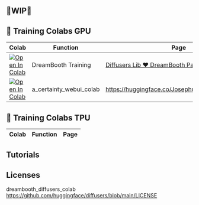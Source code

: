 ## 🚦WIP🚦

## 🦒 Training Colabs GPU

| Colab | Function | Page
| --- | --- | --- |
[![Open In Colab](https://colab.research.google.com/assets/colab-badge.svg)](https://colab.research.google.com/github/camenduru/stable-diffusion-webui-colab/blob/training/dreambooth_diffusers_colab.ipynb) | DreamBooth Training | [Diffusers Lib ❤ DreamBooth Page](https://github.com/huggingface/diffusers/tree/main/examples/dreambooth)
[![Open In Colab](https://colab.research.google.com/assets/colab-badge.svg)](https://colab.research.google.com/github/camenduru/stable-diffusion-webui-colab/blob/training/a_certainty_webui_colab.ipynb) | a_certainty_webui_colab | https://huggingface.co/JosephusCheung/ACertainty

## 🦒 Training Colabs TPU
| Colab | Function | Page
| --- | --- | --- |

## Tutorials


## Licenses

dreambooth_diffusers_colab https://github.com/huggingface/diffusers/blob/main/LICENSE
